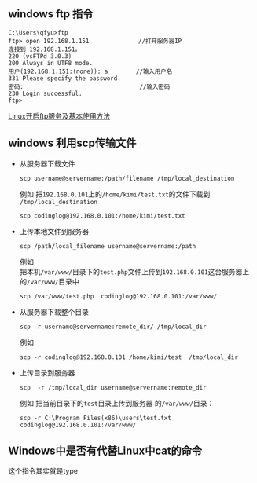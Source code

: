 ## windows ftp 指令
```shell script
C:\Users\qfyu>ftp
ftp> open 192.168.1.151              //打开服务器IP
连接到 192.168.1.151。
220 (vsFTPd 3.0.3)
200 Always in UTF8 mode.
用户(192.168.1.151:(none)): a        //输入用户名
331 Please specify the password.
密码:                                 //输入密码
230 Login successful.
ftp>
```
[Linux开启ftp服务及基本使用方法](https://www.jianshu.com/p/2f4d6f71b4c8)

## windows 利用scp传输文件
- 从服务器下载文件
    ```shell script
    scp username@servername:/path/filename /tmp/local_destination
    ```
    例如
    把`192.168.0.101`上的`/home/kimi/test.txt`的文件下载到 `/tmp/local_destination`
    ```shell script
    scp codinglog@192.168.0.101:/home/kimi/test.txt 
    ```
  
- 上传本地文件到服务器
    ```shell script
    scp /path/local_filename username@servername:/path  
    ```
    例如  
    把本机`/var/www/`目录下的`test.php`文件上传到`192.168.0.101`这台服务器上的`/var/www/`目录中
    ```shell script
    scp /var/www/test.php  codinglog@192.168.0.101:/var/www/ 
    ```
  
- 从服务器下载整个目录
    ```shell script
    scp -r username@servername:remote_dir/ /tmp/local_dir 
    ```
    例如
    ```shell script
    scp -r codinglog@192.168.0.101 /home/kimi/test  /tmp/local_dir
    ```

- 上传目录到服务器
    ```shell script
    scp  -r /tmp/local_dir username@servername:remote_dir
    ```
    例如 
    把当前目录下的`test`目录上传到服务器 的`/var/www/`目录：
    
    ```shell script
    scp -r C:\Program Files(x86)\users\test.txt codinglog@192.168.0.101:/var/www/
    ```
 
## Windows中是否有代替Linux中cat的命令
这个指令其实就是type

 


  
       

 



　　

